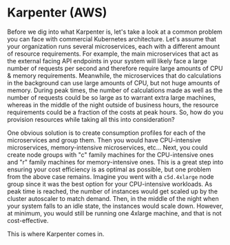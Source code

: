 # Karpenter (AWS)

Before we dig into what Karpenter is, let's take a look at a common problem you can face with commercial Kubernetes architecture. Let's assume that your organization runs several microservices, each with a different amount of resource requirements. For example, the main microservices that act as the external facing API endpoints in your system will likely face a large number of requests per second and therefore require large amounts of CPU & memory requirements. Meanwhile, the microservices that do calculations in the background can use large amounts of CPU, but not huge amounts of memory. During peak times, the number of calculations made as well as the number of requests could be so large as to warrant extra large machines, whereas in the middle of the night outside of business hours, the resource requirements could be a fraction of the costs at peak hours. So, how do you provision resources while taking all this into consideration?

One obvious solution is to create consumption profiles for each of the microservices and group them. Then you would have CPU-intensive microservices, memory-intensive microservices, etc... Next, you could create node groups with "c" family machines for the CPU-intensive ones and "r" family machines for memory-intensive ones. This is a great step into ensuring your cost efficiency is as optimal as possible, but one problem from the above case remains. Imagine you went with a `c5d.4xlarge` node group since it was the best option for your CPU-intensive workloads. As peak time is reached, the number of instances would get scaled up by the cluster autoscaler to match demand. Then, in the middle of the night when your system falls to an idle state, the instances would scale down. However, at minimum, you would still be running one 4xlarge machine, and that is not cost-effective.

This is where Karpenter comes in.